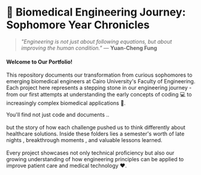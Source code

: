# 🔬 Biomedical Engineering Journey: Sophomore Year Chronicles
> *"Engineering is not just about following equations, but about improving the human condition."* — __Yuan-Cheng Fung__

<h4>Welcome to Our Portfolio!</h4>
<p>This repository documents our transformation from curious sophomores to emerging biomedical engineers at Cairo University's Faculty of Engineering. Each project here represents a stepping stone in our engineering journey - from our first attempts at understanding the early concepts of coding 💻 to increasingly complex biomedical applications 🧬.</p> <p>You'll find not just code and documents .. <br><br> but the story of how each challenge pushed us to think differently about healthcare solutions. Inside these folders lies a semester's worth of late nights , breakthrough moments , and valuable lessons learned.<br><br> Every project showcases not only technical proficiency but also our growing understanding of how engineering principles can be applied to improve patient care and medical technology ❤️.</p>
